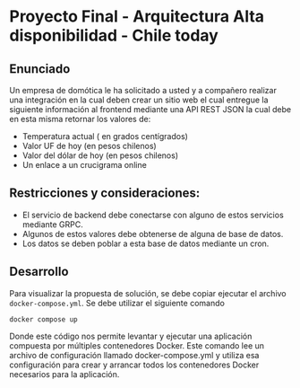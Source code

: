 # Proyecto Final - Arquitectura Alta disponibilidad - Chile today
## Enunciado
Un empresa de domótica le ha solicitado a usted y a compañero realizar una integración en la cual deben crear un sitio web el cual entregue la siguiente información al frontend mediante una API REST JSON la cual debe en esta misma retornar los valores de:

- Temperatura actual ( en grados centígrados)
- Valor UF de hoy (en pesos chilenos)
- Valor del dólar de hoy (en pesos chilenos)
- Un enlace a un crucigrama online

## Restricciones y consideraciones:

- El servicio de backend debe conectarse con alguno de estos servicios mediante GRPC.
- Algunos de estos valores debe obtenerse de alguna de base de datos.
- Los datos se deben poblar a esta base de datos mediante un cron.

## Desarrollo
Para visualizar la propuesta de solución, se debe copiar ejecutar el archivo `docker-compose.yml`. Se debe utilizar el siguiente comando
```
docker compose up
```
Donde este código nos permite levantar y ejecutar una aplicación compuesta por múltiples contenedores Docker. Este comando lee un archivo de configuración llamado docker-compose.yml y utiliza esa configuración para crear y arrancar todos los contenedores Docker necesarios para la aplicación.
